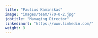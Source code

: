 ```yaml
---
title: "Paulius Kaminskas"
image: "images/team/770-0-2.jpg"
jobtitle: "Managing Director"
linkedinurl: "https://www.linkedin.com/"
weight: 3
---
```

